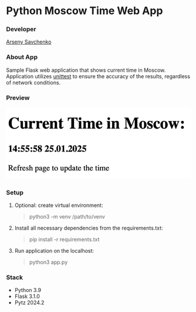 # Python Moscow Time Web App

### Developer

[Arseny Savchenko](https://github.com/dinaraparanid)

### About App

Sample Flask web application that shows current time in Moscow.
Application utilizes [unittest](https://docs.python.org/3/library/unittest.html)
to ensure the accuracy of the results, regardless of network conditions.

### Preview

![preview.png](res/preview.png)

### Setup

1. Optional: create virtual environment:
    > python3 -m venv /path/to/venv

2. Install all necessary dependencies from the requirements.txt:
    > pip install -r requirements.txt

3. Run application on the localhost:
    > python3 app.py

### Stack

<ul>
   <li>Python 3.9</li>
   <li>Flask 3.1.0</li>
   <li>Pytz 2024.2</li>
</ul>
